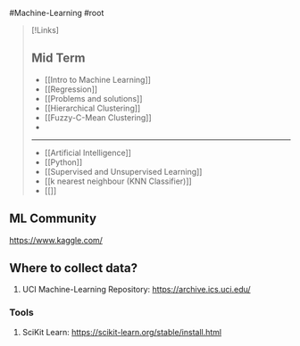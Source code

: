 #Machine-Learning #root 

>[!Links]
>## Mid Term
>- [[Intro to Machine Learning]]
>- [[Regression]]
>- [[Problems and solutions]]
>- [[Hierarchical Clustering]]
>- [[Fuzzy-C-Mean Clustering]]
>- 
>---
>- [[Artificial Intelligence]]
>- [[Python]]
>- [[Supervised and Unsupervised Learning]]
>- [[k nearest neighbour (KNN Classifier)]]
>- [[]]
## ML Community
https://www.kaggle.com/

## **Where to collect data?**

1. UCI Machine-Learning Repository: https://archive.ics.uci.edu/
### **Tools**
1. SciKit Learn: https://scikit-learn.org/stable/install.html